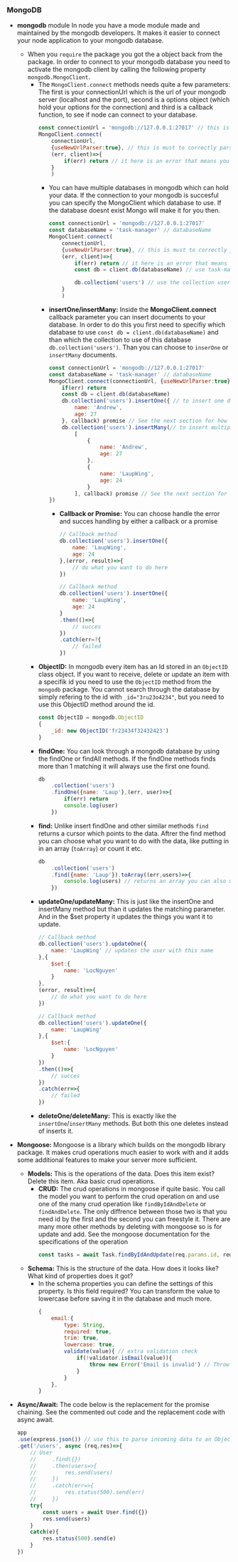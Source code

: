 ### MongoDB
*   **mongodb** module
    In node you have a mode module made and maintained by the mongodb developers. It makes it easier to connect your node application to your mongodb database.
    *   When you `require` the package you got the a object back from the package. In order to connect to your mongodb database you need to activate the mongodb client by calling the following property `mongodb.MongoClient`.
        *   The `MongoClient.connect` methods needs quite a few parameters: The first is your  connectionUrl which is the url of your mongodb server (localhost and the port), second is a options object (which hold your options for the connection) and third is a callback function, to see if node can connect to your database.
            ```js
            const connectionUrl = 'mongodb://127.0.0.1:27017' // this is often the samen unless you assigned the port to another value 
            MongoClient.connect(
                connectionUrl, 
                {useNewUrlParser:true}, // this is must to correctly parse the url
                (err, client)=>{
                    if(err) return // it here is an error that means you cant connect to your database
                }
                )
            ```
            *   You can have multiple databases in mongodb which can hold your data. If the connection to your mongodb is succesful you can specify the MongoClient which database to use. If the database doesnt exist Mongo will make it for you then.
                ```js
                const connectionUrl = 'mongodb://127.0.0.1:27017'
                const databaseName = 'task-manager' // databaseName
                MongoClient.connect(
                    connectionUrl, 
                    {useNewUrlParser:true}, // this is must to correctly parse the url
                    (err, client)=>{
                        if(err) return // it here is an error that means you cant connect to your database
                        const db = client.db(databaseName) // use task-manager db

                        db.collection('users') // use the collection users of the task-manager db
                    }
                    )
                ```
            *   **insertOne/insertMany:** Inside the **MongoClient.connect** callback parameter you can insert documents to your database. In order to do this you first need to specifiy which database to use `const db = client.db(databaseName)` and than which the collection to use of this database `db.collection('users')`. Than you can choose to `inserOne` or `insertMany` documents.
                ```js
                const connectionUrl = 'mongodb://127.0.0.1:27017'
                const databaseName = 'task-manager' // databaseName
                MongoClient.connect(connectionUrl, {useNewUrlParser:true},(err, client)=>{
                    if(err) return 
                    const db = client.db(databaseName)
                    db.collection('users').insertOne({ // to insert one document
                        name: 'Andrew',
                        age: 27
                    }, callback) promise // See the next section for how this works
                    db.collection('users').insertMany(// to insert multiple documents the only diffrence is that you use a array now
                        [  
                            { 
                                name: 'Andrew',
                                age: 27
                            },
                            { 
                                name: 'LaupWing',
                                age: 24
                            }
                        ], callback) promise // See the next section for how this works
                })
                ```
                *   **Callback or Promise:** You can choose handle the error and succes handling by either a callback or a promise
                    ```js
                    // Callback method
                    db.collection('users').insertOne({
                        name: 'LaupWing',
                        age: 24
                    },(error, result)=>{
                        // do what you want to do here
                    })
                    ```
                    ```js
                    // Callback method
                    db.collection('users').insertOne({
                        name: 'LaupWing',
                        age: 24
                    }
                    .then(()=>{
                        // succes
                    })
                    .catch(err=?{
                        // failed
                    })
                    ```
        *   **ObjectID:** In mongodb every item has an Id stored in an `ObjectID` class object. If you want to receive, delete or update an item with a specifik id you need to use the `ObjectID` method from the `mongodb` package. You cannot search through the database by simply refering to the id with `_id="3ru23o4234"`, but you need to use this ObjectID method around the id.
            ```js
            const ObjectID = mongodb.ObjectID
            {
                _id: new ObjectID('fr23434f32432423')
            } 
            ```
        *   **findOne:** You can look through a mongodb database by using the findOne or findAll methods. If the findOne methods finds more than 1 matching it will always use the first one found.
            ```js
            db
                .collection('users')
                .findOne({name: 'Laup'},(err, user)=>{
                    if(err) return
                    console.log(user)
                })
            ``` 
        *   **find:** Unlike insert findOne and other similar methods `find` returns a cursor which points to the data. Aftrer the find method you can choose what you want to do with the data, like putting in in an array (`toArray`) or count it etc.
            ```js
            db
                .collection('users')
                .find({name: 'Laup'}).toArray((err,users)=>{
                    console.log(users) // returns an array you can also use count to count the results
                })
            ``` 
        *   **updateOne/updateMany:** This is just like the insertOne and insertMany method but than it updates the matching parameter. And in the $set property it updates the things you want it to update.
            ```js
            // Callback method
            db.collection('users').updateOne({
                name: 'LaupWing' // updates the user with this name
            },{
                $set:{
                    name: 'LocNguyen'
                }
            },
            (error, result)=>{
                // do what you want to do here
            })
            ```
            ```js
            // Callback method
            db.collection('users').updateOne({
                name: 'LaupWing'
            },{
                $set:{
                    name: 'LocNguyen'
                }
            })
            .then(()=>{
                // succes
            })
            .catch(err=>{
                // failed
            })
            ```
        *   **deleteOne/deleteMany:** This is exactly like the `insertOne`/`insertMany` methods. But both this one deletes instead of inserts it.

*   **Mongoose:** Mongoose is a library which builds on the mongodb library package. It makes crud operations much easier to work with and it adds some additional features to make your server more sufficient. 
    *   **Models:** This is the operations of the data. Does this item exist? Delete this item. Aka basic crud operations.
        *   **CRUD:** The crud operations in mongoose if quite basic. You call the model you want to perform the crud operation on and use one of the many crud operation like `findByIdAndDelete` or `findAndDelete`. The only diffrence between those two is that you need id by the first and the second you can freestyle it. There are many more other methods by deleting with mongoose so is for update and add. See the mongoose documentation for the specifications of the operation
            ```js
            const tasks = await Task.findByIdAndUpdate(req.params.id, req.body,{new:true, runValidators:true}) // 1st parameter is the search id, 2st parameter is the updated value, 3rd is the options paramater (new is use the newly updated data en runValidators is running the validators first before saving) 
            ```
    *   **Schema:** This is the structure of the data. How does it looks like? What kind of properties does it got?
        *   In the schema properties you can define the settings of this property. Is this field required? You can transform the value to lowercase before saving it in the database and much more.
            ```js
            {
                email:{
                    type: String,
                    required: true,
                    trim: true,
                    lowercase: true,
                    validate(value){ // extra validation check
                        if(!validator.isEmail(value)){
                            throw new Error('Email is invalid') // Throw error so it stops the code
                        }
                    }
                },
            }
            ```
*   **Async/Await:** The code below is the replacement for the promise chaining. See the commented out code and the replacement code with async await.
    ```js
    app
    .use(express.json()) // use this to parse incoming data to an Object
    .get('/users', async (req,res)=>{
        // User
        //     .find({})
        //     .then(users=>{
        //         res.send(users)
        //     })
        //     .catch(err=>{
        //         res.status(500).send(err)
        //     })
        try{
            const users = await User.find({})
            res.send(users)
        }
        catch(e){
            res.status(500).send(e)
        }
    })
    ```